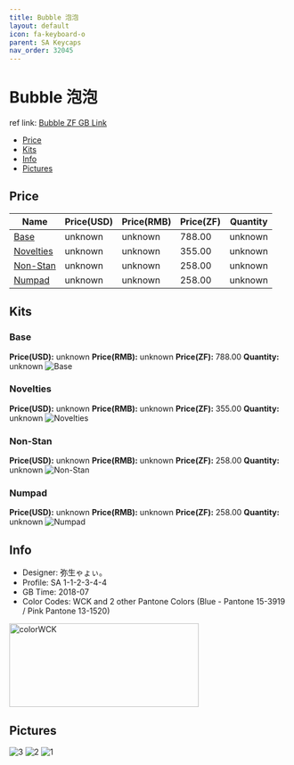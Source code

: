 ```yaml
---
title: Bubble 泡泡
layout: default
icon: fa-keyboard-o
parent: SA Keycaps
nav_order: 32045
---
```


# Bubble 泡泡

ref link: [Bubble ZF GB Link](http://www.zfrontier.com/m/3759)

* [Price](#price)
* [Kits](#kits)
* [Info](#info)
* [Pictures](#pictures)


## Price  

| Name          | Price(USD)    |  Price(RMB) |  Price(ZF) | Quantity |
| ------------- | ------------- |  ---------- |  --------- | -------- |
|[Base](#base)|unknown|unknown|788.00|unknown|
|[Novelties](#novelties)|unknown|unknown|355.00|unknown|
|[Non-Stan](#non-stan)|unknown|unknown|258.00|unknown|
|[Numpad](#numpad)|unknown|unknown|258.00|unknown|


## Kits
### Base
**Price(USD):** unknown    **Price(RMB):** unknown    **Price(ZF):** 788.00    **Quantity:** unknown
<img src="{{ 'assets/images/sa-keycaps/bubble/kits_pics/base.jpg' | relative_url }}" alt="Base" class="image featured">

### Novelties
**Price(USD):** unknown    **Price(RMB):** unknown    **Price(ZF):** 355.00    **Quantity:** unknown
<img src="{{ 'assets/images/sa-keycaps/bubble/kits_pics/novelties.jpg' | relative_url }}" alt="Novelties" class="image featured">

### Non-Stan
**Price(USD):** unknown    **Price(RMB):** unknown    **Price(ZF):** 258.00    **Quantity:** unknown
<img src="{{ 'assets/images/sa-keycaps/bubble/kits_pics/non-stan.jpg' | relative_url }}" alt="Non-Stan" class="image featured">

### Numpad
**Price(USD):** unknown    **Price(RMB):** unknown    **Price(ZF):** 258.00    **Quantity:** unknown
<img src="{{ 'assets/images/sa-keycaps/bubble/kits_pics/numpad.jpg' | relative_url }}" alt="Numpad" class="image featured">


## Info
* Designer: 弥生ゃょぃ。
* Profile: SA 1-1-2-3-4-4
* GB Time: 2018-07
* Color Codes: WCK and 2 other Pantone Colors (Blue - Pantone 15-3919 / Pink Pantone 13-1520)
<img src="{{ 'assets/images/sa-keycaps/SP_ColorCodes/abs/SP_Abs_ColorCodes_WCK.png' | relative_url }}" alt="colorWCK" height="150" width="340">


## Pictures
<img src="{{ 'assets/images/sa-keycaps/bubble/rendering_pics/3.jpg' | relative_url }}" alt="3" class="image featured">
<img src="{{ 'assets/images/sa-keycaps/bubble/rendering_pics/2.jpg' | relative_url }}" alt="2" class="image featured">
<img src="{{ 'assets/images/sa-keycaps/bubble/rendering_pics/1.jpg' | relative_url }}" alt="1" class="image featured">

